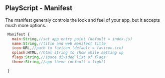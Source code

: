 PlayScript - Manifest
---
The manifest generaly controls the look and feel of your app, but it accepts much more options.

```javascript
 Manifest {
   main:String,//set app entry point (default = index.js)
   name:String,//title and web manifest title
   icon:URL,//path to favicon (default = favicon.ico)
   splash:HTML,//html string to show while setting up
   flags:String,//space divided list of flags
   theme:String,//app theme (default = light)
   
 }
```
